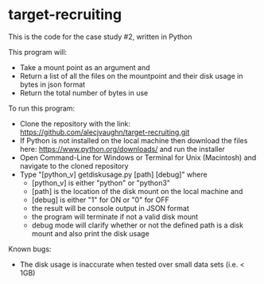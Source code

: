 # target-recruiting
This is the code for the case study #2, written in Python

This program will:
  - Take a mount point as an argument and 
  - Return a list of all the files on the mountpoint and their disk usage in bytes in json format
  - Return the total number of bytes in use

To run this program:
  - Clone the repository with the link: https://github.com/alecjvaughn/target-recruiting.git
  - If Python is not installed on the local machine then download the files here: https://www.python.org/downloads/ and run the installer
  - Open Command-Line for Windows or Terminal for Unix (Macintosh) and navigate to the cloned repository
  - Type "[python_v] getdiskusage.py [path] [debug]" where
    - [python_v] is either "python" or "python3"
    - [path] is the location of the disk mount on the local machine and
    - [debug] is either "1" for ON or "0" for OFF 
    - the result will be console output in JSON format
    - the program will terminate if not a valid disk mount
    - debug mode will clarify whether or not the defined path is a disk mount and also print the disk usage
  
Known bugs:
  - The disk usage is inaccurate when tested over small data sets (i.e. < 1GB)

